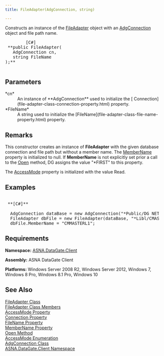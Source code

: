 ```yaml
---
title: FileAdapter(AdgConnection, string)

---
```


Constructs an instance of the [FileAdapter](file-adapter-class.html) object with an [AdgConnection](adg-connection-class.html) object and file path name.
<pre class="prettyprint">        <span class="lang">[C#]</span>
 **public FileAdapter(
   AdgConnection cn,
   string FileName
);** 
      </pre>

## Parameters

<dl>
        <dt>
 *cn* 
        </dt>
        <dd>An instance of **AdgConnection**  used to initialize the [
							Connection](file-adapter-class-connection-property.html) property. </dd>
        <dt>
 *FileName* 
        </dt>
        <dd>A string used to initialize the [FileName](file-adapter-class-file-name-property.html) property.
							</dd>
</dl>

## Remarks

This constructor creates an instance of **FileAdapter** with the given database connection and file path but without a member name. The [MemberName](file-adapter-class-member-name-property.html) property is initialized to null. If **MemberName** is not explicitly set prior a call to the [Open](file-adapter-class-open-method.html) method, DG assigns the value "*FIRST" to this property.

The [AccessMode](file-adapter-class-access-mode-property.html) property is initialized with the value Read.
## Examples

<pre>        <span class="lang">
 **[C#]** 
        </span>
  AdgConnection dataBase = new AdgConnection("*Public/DG NET IBM i");
  FileAdapter dbFile = new FileAdapter(dataBase, "*Libl/CMASTNEWL1");
  dbFile.MemberName = "CMMASTERL1";</pre>


## Requirements

**Namespace:** [ASNA.DataGate.Client](datagate-client-namespace.html) 

**Assembly:** ASNA DataGate Client

**Platforms:** Windows Server 2008 R2, Windows Server 2012, Windows 7, Windows 8 Pro, Windows 8.1 Pro, Windows 10
## See Also


[FileAdapter Class](file-adapter-class.html)
      <br />
[FileAdapter Class Members](file-adapter-members.html)
      <br />
[AccessMode Property](file-adapter-class-access-mode-property.html)
      <br />
[Connection Property](file-adapter-class-connection-property.html)
      <br />
[FileName Property](file-adapter-class-file-name-property.html)
      <br />
[MemberName Property](file-adapter-class-member-name-property.html)
      <br />
[Open Method](file-adapter-class-open-method.html)
      <br />
[AccessMode Enumeration](access-mode-enumeration.html)
      <br />
[AdgConnection Class](adg-connection-class.html)
      <br />
[ASNA.DataGate.Client Namespace](datagate-client-namespace.html)


